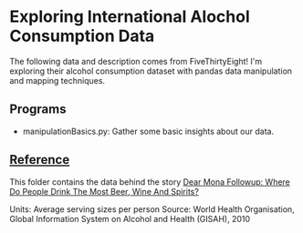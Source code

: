 # Exploring International Alochol Consumption Data
The following data and description comes from FiveThirtyEight! I'm exploring their alcohol consumption dataset with pandas data manipulation and mapping techniques.

## Programs
* manipulationBasics.py: Gather some basic insights about our data.

## [Reference](https://github.com/fivethirtyeight/data/tree/master/alcohol-consumption)
This folder contains the data behind the story [Dear Mona Followup: Where Do People Drink The Most Beer, Wine And Spirits?](http://fivethirtyeight.com/datalab/dear-mona-followup-where-do-people-drink-the-most-beer-wine-and-spirits/)

Units: Average serving sizes per person
Source: World Health Organisation, Global Information System on Alcohol and Health (GISAH), 2010
